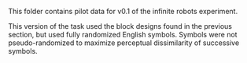 This folder contains pilot data for v0.1 of the infinite robots experiment. 

This version of the task used the block designs found in the previous section, but used fully randomized English symbols. Symbols were not pseudo-randomized to maximize perceptual dissimilarity of successive symbols.
